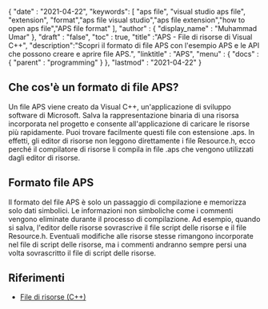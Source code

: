 {
  "date" : "2021-04-22",
  "keywords": [ "aps file", "visual studio aps file", "extension", "format","aps file visual studio","aps file extension","how to open aps file","APS file format" ],
  "author" : {
    "display_name" : "Muhammad Umar"
},
  "draft" : "false",
  "toc" : true,
  "title" :"APS - File di risorse di Visual C++",
  "description":"Scopri il formato di file APS con l'esempio APS e le API che possono creare e aprire file APS.",
  "linktitle" : "APS",
  "menu" : {
    "docs" : {
      "parent" : "programming"
}
},
  "lastmod" : "2021-04-22"
}

## Che cos'è un formato di file APS?
Un file APS viene creato da Visual C++, un'applicazione di sviluppo software di Microsoft. Salva la rappresentazione binaria di una risorsa incorporata nel progetto e consente all'applicazione di caricare le risorse più rapidamente. Puoi trovare facilmente questi file con estensione .aps. In effetti, gli editor di risorse non leggono direttamente i file Resource.h, ecco perché il compilatore di risorse li compila in file .aps che vengono utilizzati dagli editor di risorse.

## Formato file APS
Il formato del file APS è solo un passaggio di compilazione e memorizza solo dati simbolici. Le informazioni non simboliche come i commenti vengono eliminate durante il processo di compilazione. Ad esempio, quando si salva, l'editor delle risorse sovrascrive il file script delle risorse e il file Resource.h. Eventuali modifiche alle risorse stesse rimangono incorporate nel file di script delle risorse, ma i commenti andranno sempre persi una volta sovrascritto il file di script delle risorse.


## Riferimenti

* [File di risorse (C++)](https://learn.microsoft.com/en-us/cpp/windows/resource-files-visual-studio?view=msvc-160)
 


